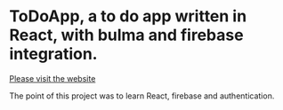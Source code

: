 # ToDoApp, a to do app written in React, with bulma and firebase integration.

[Please visit the website](https://boiling-citadel-85280.herokuapp.com/)

The point of this project was to learn React, firebase and authentication.
